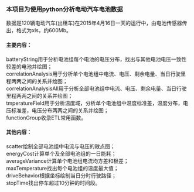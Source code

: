 <h3>本项目为使用python分析电动汽车电池数据</h3>
数据是120辆电动汽车(出租车)在2015年4月16日一天的运行中，由电池传感器传出，格式为xls，约600Mb。
<br>
<h4>主要内容：</h4>
batteryString用于分析电池组每个电池的电压分布，找出与其他电池电压一致性较差的电池并绘图；
<br>
correlationAnalysis用于分析单个电池组中电流、电压、剩余电量、当日行驶里程两两之间的关系并绘图；
<br>
correlationAnalysisAll用于分析全部电池组中电流、电压、剩余电量、当日行驶里程两两之间的关系并绘图；
<br>
tmperatureField用于分析温度域，分析单个电池组中温度标准差，温度分布，电压标准差，电压分布两两之间的关系并绘图；
<br>
functionGroup收录ETL常用函数。
<br>

<h4>其他内容：</h4>
scatter绘制全部电池组中电流与电压的散点图；
<br>
energyCost计算单个及全部电池组的一日能耗；
<br>
averageVariance计算单个电池组电流均方差和极差；
<br>
maxTemperature找出每个电池组的温度最大值；
<br>
driveBehavior根据坐标绘制当日分时行驶路径；
<br>
stopTime找出停车超过10分钟的时间段。

